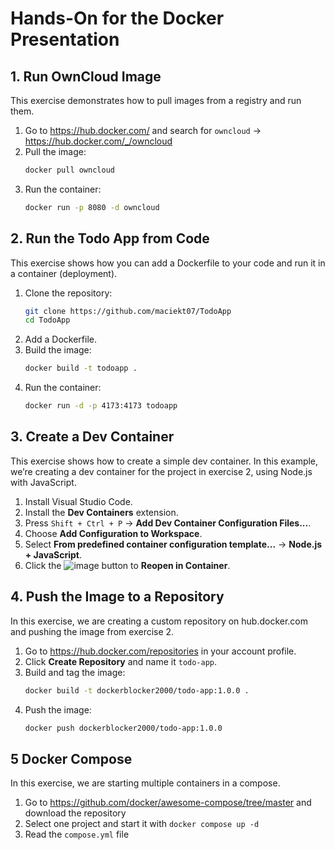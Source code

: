 # Hands-On for the Docker Presentation

## 1. Run OwnCloud Image
This exercise demonstrates how to pull images from a registry and run them.

1. Go to https://hub.docker.com/ and search for `owncloud` → https://hub.docker.com/_/owncloud
2. Pull the image:
   ```bash
   docker pull owncloud
   ```
3. Run the container:
   ```bash
   docker run -p 8080 -d owncloud
   ```

## 2. Run the Todo App from Code
This exercise shows how you can add a Dockerfile to your code and run it in a container (deployment).

1. Clone the repository:
   ```bash
   git clone https://github.com/maciekt07/TodoApp
   cd TodoApp
   ```
2. Add a Dockerfile.
3. Build the image:
   ```bash
   docker build -t todoapp .
   ```
4. Run the container:
   ```bash
   docker run -d -p 4173:4173 todoapp
   ```

## 3. Create a Dev Container
This exercise shows how to create a simple dev container. In this example, we’re creating a dev container for the project in exercise 2, using Node.js with JavaScript.

1. Install Visual Studio Code.
2. Install the **Dev Containers** extension.
3. Press `Shift + Ctrl + P` → **Add Dev Container Configuration Files...**.
4. Choose **Add Configuration to Workspace**.
5. Select **From predefined container configuration template...** → **Node.js + JavaScript**.
6. Click the ![image](https://github.com/user-attachments/assets/a21fd473-8262-4274-a3b2-8f2da3a86c17) button to **Reopen in Container**.

## 4. Push the Image to a Repository
In this exercise, we are creating a custom repository on hub.docker.com and pushing the image from exercise 2.

1. Go to https://hub.docker.com/repositories in your account profile.
2. Click **Create Repository** and name it `todo-app`.
3. Build and tag the image:
   ```bash
   docker build -t dockerblocker2000/todo-app:1.0.0 .
   ```
4. Push the image:
   ```bash
   docker push dockerblocker2000/todo-app:1.0.0
   ```
## 5 Docker Compose
In this exercise, we are starting multiple containers in a compose.

1. Go to https://github.com/docker/awesome-compose/tree/master and download the repository
2. Select one project and start it with `docker compose up -d`
3. Read the `compose.yml` file
